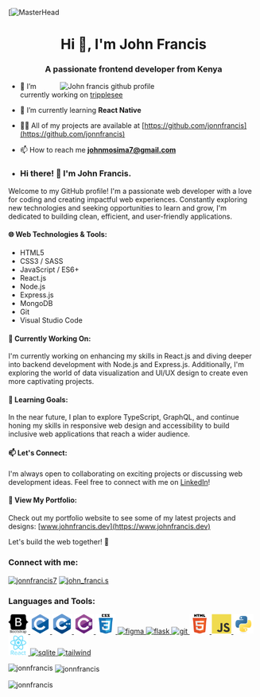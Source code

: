 [![MasterHead]([https://images.unsplash.com/photo-1608306448197-e83633f1261c?ixlib=rb-4.0.3&ixid=M3wxMjA3fDB8MHxwaG90by1wYWdlfHx8fGVufDB8fHx8fA%3D%3D&auto=format&fit=crop&w=1287&q=80](https://github.com/jonnfrancis))

<h1 align="center">Hi 👋, I'm John Francis</h1>
<h3 align="center">A passionate frontend developer from Kenya</h3>
<img align="right" alt="John francis github profile" width="400" src="[https://images.unsplash.com/photo-1547658718-1cdaa0852790?ixlib=rb-1.2.1&ixid=MnwxMjA3fDB8MHxzZWFyY2h8NXx8c2NyZWVufGVufDB8fDB8fA%3D%3D&auto=format&fit=crop&w=500&q=60](https://images.unsplash.com/photo-1608306448197-e83633f1261c?ixlib=rb-4.0.3&ixid=M3wxMjA3fDB8MHxwaG90by1wYWdlfHx8fGVufDB8fHx8fA%3D%3D&auto=format&fit=crop&w=1287&q=80)">

- 🔭 I’m currently working on [tripplesee](https://www.tripplesee.com/)

- 🌱 I’m currently learning **React Native**

- 👨‍💻 All of my projects are available at [https://github.com/jonnfrancis](https://github.com/jonnfrancis)

- 📫 How to reach me **johnmosima7@gmail.com**
- ### Hi there! 👋 I'm John Francis.

Welcome to my GitHub profile! I'm a passionate web developer with a love for coding and creating impactful web experiences. Constantly exploring new technologies and seeking opportunities to learn and grow, I'm dedicated to building clean, efficient, and user-friendly applications.

#### 🌐 Web Technologies & Tools:

- HTML5
- CSS3 / SASS
- JavaScript / ES6+
- React.js
- Node.js
- Express.js
- MongoDB
- Git
- Visual Studio Code

#### 🔭 Currently Working On:

I'm currently working on enhancing my skills in React.js and diving deeper into backend development with Node.js and Express.js. Additionally, I'm exploring the world of data visualization and UI/UX design to create even more captivating projects.

#### 🌱 Learning Goals:

In the near future, I plan to explore TypeScript, GraphQL, and continue honing my skills in responsive web design and accessibility to build inclusive web applications that reach a wider audience.

#### 📫 Let's Connect:

I'm always open to collaborating on exciting projects or discussing web development ideas. Feel free to connect with me on [LinkedIn](https://www.linkedin.com/in/johnfrancisdev)!

#### 📸 View My Portfolio:

Check out my portfolio website to see some of my latest projects and designs: [www.johnfrancis.dev](https://www.johnfrancis.dev)

Let's build the web together! 🚀


<h3 align="left">Connect with me:</h3>
<p align="left">
<a href="https://twitter.com/jonnfrancis7" target="blank"><img align="center" src="https://raw.githubusercontent.com/rahuldkjain/github-profile-readme-generator/master/src/images/icons/Social/twitter.svg" alt="jonnfrancis7" height="30" width="40" /></a>
<a href="https://instagram.com/john_franci.s" target="blank"><img align="center" src="https://raw.githubusercontent.com/rahuldkjain/github-profile-readme-generator/master/src/images/icons/Social/instagram.svg" alt="john_franci.s" height="30" width="40" /></a>
</p>

<h3 align="left">Languages and Tools:</h3>
<p align="left"> <a href="https://getbootstrap.com" target="_blank" rel="noreferrer"> <img src="https://raw.githubusercontent.com/devicons/devicon/master/icons/bootstrap/bootstrap-plain-wordmark.svg" alt="bootstrap" width="40" height="40"/> </a> <a href="https://www.cprogramming.com/" target="_blank" rel="noreferrer"> <img src="https://raw.githubusercontent.com/devicons/devicon/master/icons/c/c-original.svg" alt="c" width="40" height="40"/> </a> <a href="https://www.w3schools.com/cpp/" target="_blank" rel="noreferrer"> <img src="https://raw.githubusercontent.com/devicons/devicon/master/icons/cplusplus/cplusplus-original.svg" alt="cplusplus" width="40" height="40"/> </a> <a href="https://www.w3schools.com/cs/" target="_blank" rel="noreferrer"> <img src="https://raw.githubusercontent.com/devicons/devicon/master/icons/csharp/csharp-original.svg" alt="csharp" width="40" height="40"/> </a> <a href="https://www.w3schools.com/css/" target="_blank" rel="noreferrer"> <img src="https://raw.githubusercontent.com/devicons/devicon/master/icons/css3/css3-original-wordmark.svg" alt="css3" width="40" height="40"/> </a> <a href="https://www.figma.com/" target="_blank" rel="noreferrer"> <img src="https://www.vectorlogo.zone/logos/figma/figma-icon.svg" alt="figma" width="40" height="40"/> </a> <a href="https://flask.palletsprojects.com/" target="_blank" rel="noreferrer"> <img src="https://www.vectorlogo.zone/logos/pocoo_flask/pocoo_flask-icon.svg" alt="flask" width="40" height="40"/> </a> <a href="https://git-scm.com/" target="_blank" rel="noreferrer"> <img src="https://www.vectorlogo.zone/logos/git-scm/git-scm-icon.svg" alt="git" width="40" height="40"/> </a> <a href="https://www.w3.org/html/" target="_blank" rel="noreferrer"> <img src="https://raw.githubusercontent.com/devicons/devicon/master/icons/html5/html5-original-wordmark.svg" alt="html5" width="40" height="40"/> </a> <a href="https://developer.mozilla.org/en-US/docs/Web/JavaScript" target="_blank" rel="noreferrer"> <img src="https://raw.githubusercontent.com/devicons/devicon/master/icons/javascript/javascript-original.svg" alt="javascript" width="40" height="40"/> </a> <a href="https://www.python.org" target="_blank" rel="noreferrer"> <img src="https://raw.githubusercontent.com/devicons/devicon/master/icons/python/python-original.svg" alt="python" width="40" height="40"/> </a> <a href="https://reactjs.org/" target="_blank" rel="noreferrer"> <img src="https://raw.githubusercontent.com/devicons/devicon/master/icons/react/react-original-wordmark.svg" alt="react" width="40" height="40"/> </a> <a href="https://www.sqlite.org/" target="_blank" rel="noreferrer"> <img src="https://www.vectorlogo.zone/logos/sqlite/sqlite-icon.svg" alt="sqlite" width="40" height="40"/> </a> <a href="https://tailwindcss.com/" target="_blank" rel="noreferrer"> <img src="https://www.vectorlogo.zone/logos/tailwindcss/tailwindcss-icon.svg" alt="tailwind" width="40" height="40"/> </a> </p>

<p><img align="left" src="https://github-readme-stats.vercel.app/api/top-langs?username=jonnfrancis&show_icons=true&locale=en&layout=compact" alt="jonnfrancis" /></p>

<p>&nbsp;<img align="center" src="https://github-readme-stats.vercel.app/api?username=jonnfrancis&show_icons=true&locale=en" alt="jonnfrancis" /></p>

<p><img align="center" src="https://github-readme-streak-stats.herokuapp.com/?user=jonnfrancis&" alt="jonnfrancis" /></p>


